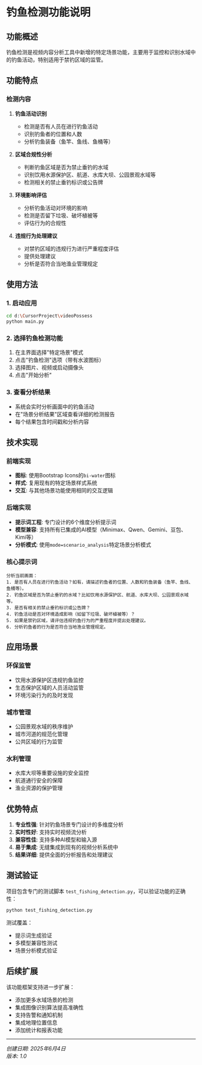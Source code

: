 # 钓鱼检测功能说明

## 功能概述

钓鱼检测是视频内容分析工具中新增的特定场景功能，主要用于监控和识别水域中的钓鱼活动，特别适用于禁钓区域的监管。

## 功能特点

### 检测内容
1. **钓鱼活动识别**
   - 检测是否有人员在进行钓鱼活动
   - 识别钓鱼者的位置和人数
   - 分析钓鱼装备（鱼竿、鱼线、鱼桶等）

2. **区域合规性分析**
   - 判断钓鱼区域是否为禁止垂钓的水域
   - 识别饮用水源保护区、航道、水库大坝、公园景观水域等
   - 检测相关的禁止垂钓标识或公告牌

3. **环境影响评估**
   - 分析钓鱼活动对环境的影响
   - 检测是否留下垃圾、破坏植被等
   - 评估行为的合规性

4. **违规行为处理建议**
   - 对禁钓区域的违规行为进行严重程度评估
   - 提供处理建议
   - 分析是否符合当地渔业管理规定

## 使用方法

### 1. 启动应用
```bash
cd d:\CursorProject\videoPossess
python main.py
```

### 2. 选择钓鱼检测功能
1. 在主界面选择"特定场景"模式
2. 点击"钓鱼检测"选项（带有水波图标）
3. 选择图片、视频或启动摄像头
4. 点击"开始分析"

### 3. 查看分析结果
- 系统会实时分析画面中的钓鱼活动
- 在"场景分析结果"区域查看详细的检测报告
- 每个结果包含时间戳和分析内容

## 技术实现

### 前端实现
- **图标**: 使用Bootstrap Icons的`bi-water`图标
- **样式**: 复用现有的特定场景样式系统
- **交互**: 与其他场景功能使用相同的交互逻辑

### 后端实现
- **提示词工程**: 专门设计的6个维度分析提示词
- **模型兼容**: 支持所有已集成的AI模型（Minimax、Qwen、Gemini、豆包、Kimi等）
- **分析模式**: 使用`mode=scenario_analysis`特定场景分析模式

### 核心提示词
```
分析当前画面：
1. 是否有人员在进行钓鱼活动？如有，请描述钓鱼者的位置、人数和钓鱼装备（鱼竿、鱼线、鱼桶等）。
2. 钓鱼区域是否为禁止垂钓的水域？比如饮用水源保护区、航道、水库大坝、公园景观水域等。
3. 是否有相关的禁止垂钓标识或公告牌？
4. 钓鱼活动是否对环境造成影响（如留下垃圾、破坏植被等）？
5. 如果是禁钓区域，请评估违规钓鱼行为的严重程度并提出处理建议。
6. 分析钓鱼者的行为是否符合当地渔业管理规定。
```

## 应用场景

### 环保监管
- 饮用水源保护区违规钓鱼监控
- 生态保护区域的人员活动监管
- 环境污染行为的及时发现

### 城市管理
- 公园景观水域的秩序维护
- 城市河道的规范化管理
- 公共区域的行为监管

### 水利管理
- 水库大坝等重要设施的安全监控
- 航道通行安全的保障
- 渔业资源的保护管理

## 优势特点

1. **专业性强**: 针对钓鱼场景专门设计的多维度分析
2. **实时性好**: 支持实时视频流分析
3. **兼容性佳**: 支持多种AI模型和输入源
4. **易于集成**: 无缝集成到现有的视频分析系统中
5. **结果详细**: 提供全面的分析报告和处理建议

## 测试验证

项目包含专门的测试脚本 `test_fishing_detection.py`，可以验证功能的正确性：

```bash
python test_fishing_detection.py
```

测试覆盖：
- 提示词生成验证
- 多模型兼容性测试
- 场景分析模式验证

## 后续扩展

该功能框架支持进一步扩展：
- 添加更多水域场景的检测
- 集成图像识别算法提高准确性
- 支持告警和通知机制
- 集成地理位置信息
- 添加统计和报表功能

---

*创建日期: 2025年6月4日*  
*版本: 1.0*
